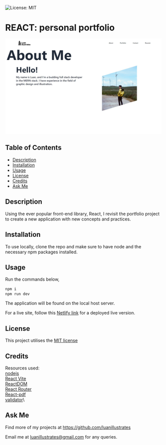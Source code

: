 ![License: MIT](https://img.shields.io/badge/License-MIT-yellow.svg)

# REACT: personal portfolio

![website's appearance and functionality preview](src\assets\images\screenshot.jpg)

## Table of Contents

- [Description](#description)
- [Installation](#installation)
- [Usage](#usage)
- [License](#license)
- [Credits](#credits)
- [Ask Me](#ask-me)

## Description

Using the ever popular front-end library, React, I revisit the portfolio project to create a new application with new concepts and practices.

## Installation

To use locally, clone the repo and make sure to have node and the necessary npm packages installed.

## Usage

Run the commands below,

```
npm i
npm run dev
```

The application will be found on the local host server.

For a live site, follow this <a href="https://main--stellular-begonia-1ff0d2.netlify.app/" target="_blank">Netlify link</a> for a deployed live version.

## License

This project utilises the <a href="https://opensource.org/licenses/MIT" target="_blank">MIT license</a>

## Credits

Resources used:\
 <a href="https://nodejs.org/en/docs">nodejs</a>\
 <a href="https://vitejs.dev/guide/">React Vite</a>\
 <a href="https://legacy.reactjs.org/docs/react-dom.html">ReactDOM</a>\
 <a href="https://reactrouter.com/en/main">React Router</a>\
 <a href="https://react-pdf.org/">React-pdf</a>\
 <a href="https://www.npmjs.com/package/validator">validator</a>\

## Ask Me

Find more of my projects at https://github.com/luanillustrates

Email me at luanillustrates@gmail.com for any queries.
